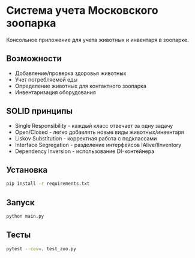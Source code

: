 # Система учета Московского зоопарка

Консольное приложение для учета животных и инвентаря в зоопарке.

## Возможности
- Добавление/проверка здоровья животных
- Учет потребляемой еды
- Определение животных для контактного зоопарка 
- Инвентаризация оборудования

## SOLID принципы
- Single Responsibility - каждый класс отвечает за одну задачу
- Open/Closed - легко добавлять новые виды животных/инвентаря
- Liskov Substitution - корректная работа с подклассами
- Interface Segregation - разделение интерфейсов IAlive/IInventory
- Dependency Inversion - использование DI-контейнера

## Установка
```bash
pip install -r requirements.txt
```

## Запуск
```bash
python main.py
```

## Тесты
```bash
pytest --cov=. test_zoo.py
```